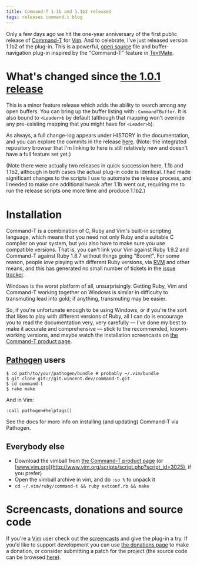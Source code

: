 ```yaml
---
title: Command-T 1.1b and 1.1b2 released
tags: releases command.t blog
---
```


Only a few days ago we hit the one-year anniversary of the first public release of [Command-T](/wiki/Command-T) for [Vim](/wiki/Vim). And to celebrate, I've just released version 1.1b2 of the plug-in. This is a powerful, [open source](/wiki/open_source) file and buffer-navigation plug-in inspired by the "Command-T" feature in [TextMate](/wiki/TextMate).

# What's changed since [the 1.0.1 release](/blog/command-t-1.0.1-released)

This is a minor feature release which adds the ability to search among any open buffers. You can bring up the buffer listing with `:CommandTBuffer`. It is also bound to `<Leader>b` by default (although that mapping won't override any pre-existing mapping that you might have for `<Leader>b`).

As always, a full change-log appears under HISTORY in the documentation, and you can explore the commits in the release [here](/repos/command-t/tags/1.1b2). (Note: the integrated repository browser that I'm linking to here is still relatively new and doesn't have a full feature set yet.)

(Note there were actually two releases in quick succession here, 1.1b and 1.1b2, although in both cases the actual plug-in code is identical. I had made significant changes to the scripts I use to automate the release process, and I needed to make one additional tweak after 1.1b went out, requiring me to run the release scripts one more time and produce 1.1b2.)

# Installation

Command-T is a combination of C, Ruby and Vim's built-in scripting language, which means that you need not only Ruby and a suitable C compiler on your system, but you also have to make sure you use compatible versions. That is, you can't link your Vim against Ruby 1.9.2 and Command-T against Ruby 1.8.7 without things going "Boom!". For some reason, people _love_ playing with different Ruby versions, via [RVM](/wiki/RVM) and other means, and this has generated no small number of tickets in the [issue tracker](/wiki/issue_tracker).

Windows is the worst platform of all, unsurprisingly. Getting Ruby, Vim and Command-T working together on Windows is similar in difficulty to transmuting lead into gold; if anything, transmuting may be easier.

So, if you're unfortunate enough to be using Windows, or if you're the sort that likes to play with different versions of Ruby, all I can do is encourage you to read the documentation very, very carefully — I've done my best to make it accurate and comprehensive — stick to the recommended, known-working versions, and maybe watch the installation screencasts on [the Command-T product page](/products/command-t).

## [Pathogen](/wiki/Pathogen) users

```shell
$ cd path/to/your/pathogen/bundle # probably ~/.vim/bundle
$ git clone git://git.wincent.dev/command-t.git
$ cd command-t
$ rake make
```

And in Vim:

    :call pathogen#helptags()

See the docs for more info on installing (and updating) Command-T via Pathogen.

## Everybody else

-   Download the vimball from [the Command-T product page](/products/command-t) (or [www.vim.org](http://www.vim.org/scripts/script.php?script_id=3025), if you prefer)
-   Open the vimball archive in vim, and do `:so %` to unpack it
-   `cd ~/.vim/ruby/command-t && ruby extconf.rb && make`

# Screencasts, donations and source code

If you're a [Vim](/wiki/Vim) user check out the [screencasts](/products/command-t) and give the plug-in a try. If you'd like to support development you can use [the donations page](/products/command-t/donations) to make a donation, or consider submitting a patch for the project (the source code can be browsed [here](/repos/command-t)).
